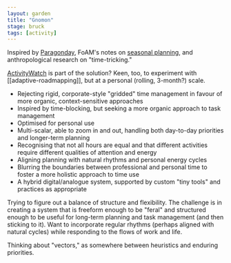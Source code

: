 ```yaml
---  
layout: garden
title: "Gnomon"
stage: bruck
tags: [activity]
---
```


Inspired by [Paragonday](https://paragonday.systems/), FoAM's notes on [seasonal planning](https://anarchive.fo.am/wabisabi/seasons/), and anthropological research on "time-tricking."

[ActivityWatch](https://activitywatch.net/) is part of the solution? Keen, too, to experiment with [[adaptive-roadmapping]], but at a personal (rolling, 3-month?) scale.

- Rejecting rigid, corporate-style "gridded" time management in favour of more organic, context-sensitive approaches
- Inspired by time-blocking, but seeking a more organic approach to task management
- Optimised for personal use
- Multi-scalar, able to zoom in and out, handling both day-to-day priorities and longer-term planning
- Recognising that not all hours are equal and that different activities require different qualities of attention and energy
- Aligning planning with natural rhythms and personal energy cycles
- Blurring the boundaries between professional and personal time to foster a more holistic approach to time use
- A hybrid digital/analogue system, supported by custom "tiny tools" and practices as appropriate

Trying to figure out a balance of structure and flexibility. The challenge is in creating a system that is freeform enough to be "feral" and structured enough to be useful for long-term planning and task management (and then sticking to it). Want to incorporate regular rhythms (perhaps aligned with natural cycles) while responding to the flows of work and life.

Thinking about "vectors," as somewhere between heuristics and enduring priorities.